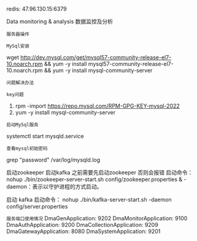 redis:
47.96.130.15:6379




Data monitoring & analysis
数据监控及分析

`服务器操作`

``MySql安装``

wget http://dev.mysql.com/get/mysql57-community-release-el7-10.noarch.rpm &&
yum -y install mysql57-community-release-el7-10.noarch.rpm &&
yum -y install mysql-community-server

``问题解决办法``

```key问题```
1. rpm -import https://repo.mysql.com/RPM-GPG-KEY-mysql-2022
2. yum -y install mysql-community-server

``启动MySql服务``

systemctl start mysqld.service

```查看mysql初始密码```

grep "password" /var/log/mysqld.log



启动zookeeper
启动kafka 之前需要先启动zookeeper 否则会报错
启动命令：
nohup ./bin/zookeeper-server-start.sh config/zookeeper.properties &
-daemon：表示以守护进程的方式启动。

启动 kafka
启动命令：
nohup ./bin/kafka-server-start.sh -daemon config/server.properties


``服务端口使用情况``
DmaGenApplication: 9202
DmaMonitorApplication: 9100
DmaAuthApplication: 9200
DmaCollectionApplication: 9209
DmaGatewayApplication: 8080
DmaSystemApplication: 9201